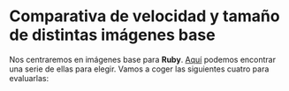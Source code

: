 # Comparativa de velocidad y tamaño de distintas imágenes base


Nos centraremos en imágenes base para **Ruby**. [Aquí](https://hub.docker.com/_/ruby) podemos encontrar una serie de ellas para elegir. Vamos a coger las siguientes cuatro para evaluarlas:


## 
